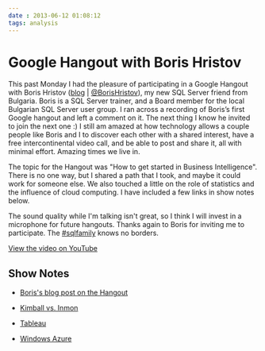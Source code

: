 ```yaml
---
date : 2013-06-12 01:08:12
tags: analysis
---
```

# Google Hangout with Boris Hristov

This past Monday I had the pleasure of participating in a Google Hangout with Boris Hristov ([blog](http://borishristov.com/blog/) | [@BorisHristov](http://twitter.com/BorisHristov)), my new SQL Server friend from Bulgaria. Boris is a SQL Server trainer, and a Board member for the local Bulgarian SQL Server user group. I ran across a recording of Boris’s first Google hangout and left a comment on it. The next thing I know he invited to join the next one :) I still am amazed at how technology allows a couple people like Boris and I to discover each other with a shared interest, have a free intercontinental video call, and be able to post and share it, all with minimal effort. Amazing times we live in.

The topic for the Hangout was "How to get started in Business Intelligence". There is no one way, but I shared a path that I took, and maybe it could work for someone else. We also touched a little on the role of statistics and the influence of cloud computing. I have included a few links in show notes below.

The sound quality while I'm talking isn't great, so I think I will invest in a microphone for future hangouts. Thanks again to Boris for inviting me to participate. The [#sqlfamily](http://twitter.com/search?q=%23sqlfamily) knows no borders.

[View the video on YouTube](https://youtu.be/R-SxW78yDRs)

## Show Notes

- [Boris's blog post on the Hangout](http://borishristov.com/blog/hangout-002-where-to-start-from-when-you-are-new-in-the-bi-world/)

- [Kimball vs. Inmon](http://ask.sqlservercentral.com/questions/1737/kimball-vs-inmon.html)

- [Tableau](http://www.tableausoftware.com/)

- [Windows Azure](http://www.windowsazure.com/en-us/documentation/?fb=en-us)
